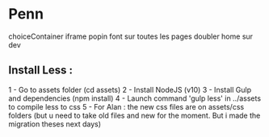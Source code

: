 # Penn
 
 choiceContainer 
 iframe popin 
 font sur toutes les pages
 doubler home sur dev 

 
## Install Less :

1 - Go to assets folder (cd assets)
2 - Install NodeJS (v10)
3 - Install Gulp and dependencies (npm install)
4 - Launch command 'gulp less' in ../assets to compile less to css 
5 - For Alan : the new css files are on assets/css folders (but u need to take old files and new for the moment. But i made the migration theses next days)  